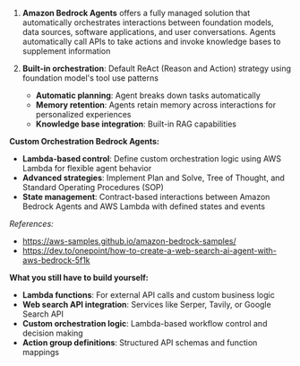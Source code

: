 1. **Amazon Bedrock Agents** offers a fully managed solution that automatically orchestrates interactions between foundation models, data sources, software applications, and user conversations. Agents automatically call APIs to take actions and invoke knowledge bases to supplement information

2. **Built-in orchestration**: Default ReAct (Reason and Action) strategy using foundation model's tool use patterns
   - **Automatic planning**: Agent breaks down tasks automatically
   - **Memory retention**: Agents retain memory across interactions for personalized experiences
   - **Knowledge base integration**: Built-in RAG capabilities

**Custom Orchestration Bedrock Agents:**

- **Lambda-based control**: Define custom orchestration logic using AWS Lambda for flexible agent behavior
- **Advanced strategies**: Implement Plan and Solve, Tree of Thought, and Standard Operating Procedures (SOP)
- **State management**: Contract-based interactions between Amazon Bedrock Agents and AWS Lambda with defined states and events

*References:*
- https://aws-samples.github.io/amazon-bedrock-samples/
- https://dev.to/onepoint/how-to-create-a-web-search-ai-agent-with-aws-bedrock-5f1k

**What you still have to build yourself:**

- **Lambda functions**: For external API calls and custom business logic
- **Web search API integration**: Services like Serper, Tavily, or Google Search API
- **Custom orchestration logic**: Lambda-based workflow control and decision making
- **Action group definitions**: Structured API schemas and function mappings


